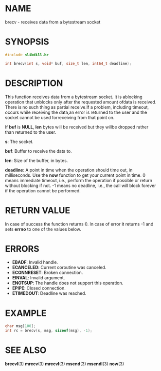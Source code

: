 # NAME

brecv - receives data from a bytestream socket

# SYNOPSIS

```c
#include <libdill.h>

int brecv(int s, void* buf, size_t len, int64_t deadline);
```

# DESCRIPTION

This function receives data from a bytestream socket. It is ablocking operation that unblocks only after the requested amount ofdata is received.  There is no such thing as partial receive.If a problem, including timeout, occurs while receiving the data,an error is returned to the user and the socket cannot be used forreceiving from that point on.

If **buf** is **NULL**, **len** bytes will be received but they willbe dropped rather than returned to the user.

**s**: The socket.

**buf**: Buffer to receive the data to.

**len**: Size of the buffer, in bytes.

**deadline**: A point in time when the operation should time out, in milliseconds. Use the **now** function to get your current point in time. 0 means immediate timeout, i.e., perform the operation if possible or return without blocking if not. -1 means no deadline, i.e., the call will block forever if the operation cannot be performed.

# RETURN VALUE

In case of success the function returns 0. In case of error it returns -1 and sets **errno** to one of the values below.

# ERRORS

* **EBADF**: Invalid handle.
* **ECANCELED**: Current coroutine was canceled.
* **ECONNRESET**: Broken connection.
* **EINVAL**: Invalid argument.
* **ENOTSUP**: The handle does not support this operation.
* **EPIPE**: Closed connection.
* **ETIMEDOUT**: Deadline was reached.

# EXAMPLE

```c
char msg[100];
int rc = brecv(s, msg, sizeof(msg), -1);
```

# SEE ALSO

**brecvl**(3) **mrecv**(3) **mrecvl**(3) **msend**(3) **msendl**(3) **now**(3) 

